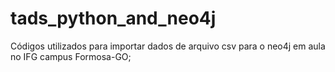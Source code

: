 # tads_python_and_neo4j
Códigos utilizados para importar dados de arquivo csv para o neo4j em aula no IFG campus Formosa-GO;

